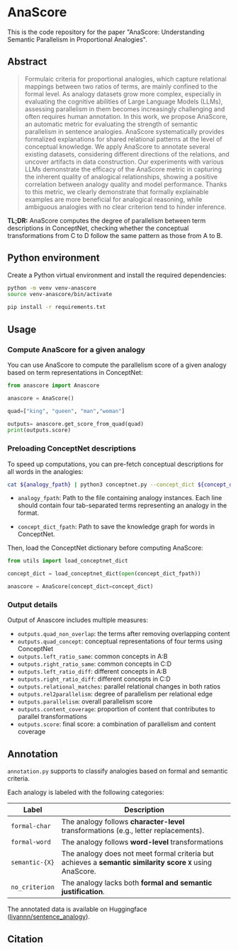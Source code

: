 # AnaScore

This is the code repository for the paper "AnaScore: Understanding Semantic Parallelism in Proportional Analogies".


## Abstract
>  Formulaic criteria for proportional analogies, which capture relational mappings between two ratios of terms, are mainly confined to the formal level. As analogy datasets grow more complex, especially in evaluating the cognitive abilities of Large Language Models (LLMs), assessing parallelism in them becomes increasingly challenging and often requires human annotation. In this work, we propose AnaScore, an automatic metric for evaluating the strength of semantic parallelism in sentence analogies. AnaScore systematically provides formalized explanations for shared relational patterns at the level of conceptual knowledge. We apply AnaScore to annotate several existing datasets, considering different directions of the relations, and uncover artifacts in data construction. Our experiments with various LLMs demonstrate the efficacy of the AnaScore metric in capturing the inherent quality of analogical relationships, showing a positive correlation between analogy quality and model performance. Thanks to this metric, we clearly demonstrate that formally explainable examples are more beneficial for analogical reasoning, while ambiguous analogies with no clear criterion tend to hinder inference.

**TL;DR:** AnaScore computes the degree of parallelism between term descriptions in ConceptNet, checking whether the conceptual transformations from C to D follow the same pattern as those from A to B.



## Python environment
Create a Python virtual environment and install the required dependencies:

```bash
python -m venv venv-anascore
source venv-anascore/bin/activate

pip install -r requirements.txt
```


## Usage

### Compute AnaScore for a given analogy

You can use AnaScore to compute the parallelism score of a given analogy based on term representations in ConceptNet:



```python
from anascore import Anascore

anascore = AnaScore()

quad=["king", "queen", "man","woman"]

outputs= anascore.get_score_from_quad(quad)
print(outputs.score)
```

### Preloading ConceptNet descriptions
To speed up computations, you can pre-fetch conceptual descriptions for all words in the analogies:






```bash
cat ${analogy_fpath} | python3 conceptnet.py --concept_dict ${concept_dict_fpath}
```

* `analogy_fpath`: Path to the file containing analogy instances.
Each line should contain four tab-separated terms representing an analogy in the format.

* `concept_dict_fpath`: Path to save the knowledge graph for words in ConceptNet.




Then, load the ConceptNet dictionary before computing AnaScore:

```python
from utils import load_conceptnet_dict

concept_dict = load_conceptnet_dict(open(concept_dict_fpath))

anascore = AnaScore(concept_dict=concept_dict)
```

### Output details

Output of Anascore includes multiple measures:
* `outputs.quad_non_overlap`: the terms after removing overlapping content
* `outputs.quad_concept`: conceptual representations of four terms using ConceptNet
* `outputs.left_ratio_same`: common concepts in A:B
* `outputs.right_ratio_same`: common concepts in C:D
* `outputs.left_ratio_diff`: different concepts in A:B
* `outputs.right_ratio_diff`: different concepts in C:D
* `outputs.relational_matches`: parallel relational changes in both ratios
* `outputs.rel2parallelism`: degree of parallelism per relational edge
* `outputs.parallelism`: overall parallelism score
* `outputs.content_coverage`: proportion of content that contributes to parallel transformations
* `outputs.score`: final score: a combination of parallelism and content coverage

## Annotation

`annotation.py` supports to classify analogies based on formal and semantic criteria.

Each analogy is labeled with the following categories:



| **Label**         | **Description** |
|-------------------|----------------|
| `formal-char`    | The analogy follows **character-level** transformations (e.g., letter replacements). |
| `formal-word`    | The analogy follows **word-level** transformations |
| `semantic-{X}`   | The analogy does not meet formal criteria but achieves a **semantic similarity score `X`** using AnaScore. |
| `no_criterion`   | The analogy lacks both **formal and semantic justification**. |


The annotated data is available on Huggingface ([liyannn/sentence_analogy](https://huggingface.co/datasets/liyannn/sentence_analogy)).

## Citation
